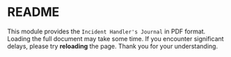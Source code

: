 # README

This module provides the `Incident Handler's Journal` in PDF format. Loading the full document may take some time. If you encounter significant delays, please try **reloading** the page. Thank you for your understanding.
